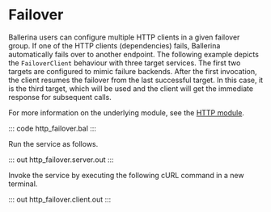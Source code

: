 # Failover

Ballerina users can configure multiple HTTP clients in a given failover group. 
If one of the HTTP clients (dependencies) fails, Ballerina automatically fails over to another endpoint.
The following example depicts the `FailoverClient` behaviour with three target services. The first two targets
are configured to mimic failure backends.
After the first invocation, the client resumes the failover from the last successful target. In this case, it is
the third target, which will be used and the client will get the immediate response for subsequent calls.

For more information on the underlying module, see the [HTTP module](https://docs.central.ballerina.io/ballerina/http/latest/).

::: code http_failover.bal :::

Run the service as follows.

::: out http_failover.server.out :::

Invoke the service by executing the following cURL command in a new terminal.

::: out http_failover.client.out :::
